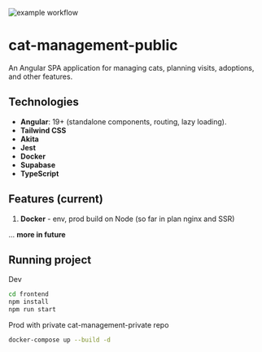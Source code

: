 ![example workflow](https://github.com/dewiktor2/cat-management-public/actions/workflows/docker-image.yml/badge.svg)

# cat-management-public

An Angular SPA application for managing cats, planning visits, adoptions, and other features.

## Technologies

- **Angular**: 19+ (standalone components, routing, lazy loading).
- **Tailwind CSS**
- **Akita**
- **Jest**
- **Docker**
- **Supabase**
- **TypeScript**

## Features (current)

1. **Docker** - env, prod build on Node (so far in plan nginx and SSR)

... **more in future**

## Running project  ##

Dev
```bash
cd frontend
npm install
npm run start
```

Prod with private cat-management-private repo

```bash 
docker-compose up --build -d
